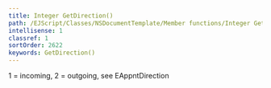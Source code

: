 ```yaml
---
title: Integer GetDirection()
path: /EJScript/Classes/NSDocumentTemplate/Member functions/Integer GetDirection()
intellisense: 1
classref: 1
sortOrder: 2622
keywords: GetDirection()
---
```



1 = incoming, 2 = outgoing, see EAppntDirection


